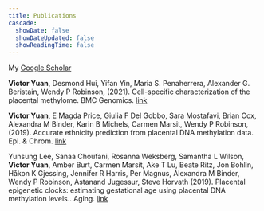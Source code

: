 ```yaml
---
title: Publications
cascade:
  showDate: false
  showDateUpdated: false
  showReadingTime: false
---
```


My [Google Scholar](https://scholar.google.com/citations?user=k_dOrEoAAAAJ&hl=en)

**Victor Yuan**, Desmond Hui, Yifan Yin, Maria S. Penaherrera, Alexander G. Beristain, Wendy P Robinson, (2021). Cell-specific characterization of the placental methylome. BMC Genomics. [link](https://bmcgenomics.biomedcentral.com/articles/10.1186/s12864-020-07186-6)

**Victor Yuan**, E Magda Price, Giulia F Del Gobbo, Sara Mostafavi, Brian Cox, Alexandra M Binder, Karin B Michels, Carmen Marsit, Wendy P  Robinson, (2019). Accurate ethnicity prediction from placental DNA methylation data. Epi. & Chrom. [link](https://link.springer.com/article/10.1186/s13072-019-0296-3)

Yunsung Lee, Sanaa Choufani, Rosanna Weksberg, Samantha L Wilson, **Victor Yuan**, Amber Burt, Carmen Marsit, Ake T Lu, Beate Ritz, Jon Bohlin, Håkon K Gjessing, Jennifer R Harris, Per Magnus, Alexandra M Binder, Wendy P Robinson, Astanand Jugessur, Steve Horvath (2019). Placental epigenetic clocks: estimating gestational age using placental DNA methylation levels.. Aging. [link](https://www.ncbi.nlm.nih.gov/pmc/articles/PMC6628997/)
